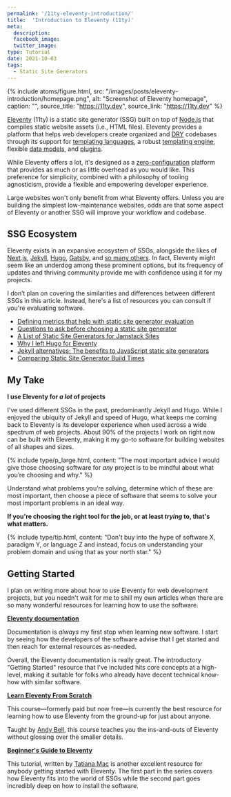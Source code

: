 ```yaml
---
permalink: '/11ty-eleventy-introduction/'
title:  'Introduction to Eleventy (11ty)'
meta: 
  description: 
  facebook_image: 
  twitter_image: 
type: Tutorial
date: 2021-10-03
tags:
  - Static Site Generators
---
```


{% include atoms/figure.html, src: "/images/posts/eleventy-introduction/homepage.png", alt: "Screenshot of Eleventy homepage", caption: "", source_title: "https://11ty.dev", source_link: "https://11ty.dev" %}

[Eleventy](https://www.11ty.dev/) (11ty) is a static site generator (SSG) built on top of [Node.js](https://nodejs.org/en/) that compiles static website assets (i.e., HTML files). Eleventy provides a platform that helps web developers create organized and [DRY](https://en.wikipedia.org/wiki/Don't_repeat_yourself) codebases through its support for [templating languages](https://www.11ty.dev/docs/languages/), a robust [templating engine](https://www.11ty.dev/docs/templates/), flexible [data models](https://www.11ty.dev/docs/data/), and [plugins](https://www.11ty.dev/docs/plugins/).  

While Eleventy offers a lot, it's designed as a [zero-configuration](https://www.11ty.dev/docs/glossary/zero-config) platform that provides as much or as little overhead as you would like. This preference for simplicity, combined with a philosophy of tooling agnosticism, provide a flexible and empowering developer experience.

Large websites won't only benefit from what Eleventy offers. Unless you are building the simplest low-maintenance websites, odds are that some aspect of Eleventy or another SSG will improve your workflow and codebase.

## SSG Ecosystem

Eleventy exists in an expansive ecosystem of SSGs, alongside the likes of [Next.js](https://nextjs.org/), [Jekyll](https://jekyllrb.com/), [Hugo](https://gohugo.io/), [Gatsby](https://www.gatsbyjs.org/), and [so many others](https://jamstack.org/generators/). In fact, Eleventy might seem like an underdog among these prominent options, but its frequency of updates and thriving community provide me with confidence using it for my projects.  

I don’t plan on covering the similarities and differences between different SSGs in this article. Instead, here's a list of resources you can consult if you're evaluating software.  

- [Defining metrics that help with static site generator evaluation](/evaluating-static-site-generators)
- [Questions to ask before choosing a static site generator](https://www.ample.co/blog/questions-to-ask-before-choosing-a-static-site-generator)
- [A List of Static Site Generators for Jamstack Sites](https://jamstack.org/generators/)
- [Why I left Hugo for Eleventy](https://www.brycewray.com/posts/2019/09/why-left-hugo-eleventy/)
- [Jekyll alternatives: The benefits to JavaScript static site generators](https://www.takeshape.io/articles/jekyll-alternatives-the-benefits-to-javascript-static-site-generators/)
- [Comparing Static Site Generator Build Times](https://css-tricks.com/comparing-static-site-generator-build-times/)

## My Take  

**I use Eleventy for _a lot_ of projects**  

I've used different SSGs in the past, predominantly Jekyll and Hugo. While I enjoyed the ubiquity of Jekyll and speed of Hugo, what keeps me coming back to Eleventy is its developer experience when used across a wide spectrum of web projects. About 90% of the projects I work on right now can be built with Eleventy, making it my go-to software for building websites of all shapes and sizes.  

{% include type/p_large.html, content: "The most important advice I would give those choosing software for <em>any</em> project is to be mindful about what you’re choosing and why." %}

Understand what problems you’re solving, determine which of these are most important, then choose a piece of software that seems to solve your most important problems in an ideal way. 

**If you're choosing the right tool for the job, or at least _trying_ to, that's what matters.**

{% include type/tip.html, content: "Don't buy into the hype of software X, paradigm Y, or language Z and instead, focus on understanding your problem domain and using that as your north star." %}

## Getting Started

I plan on writing more about how to use Eleventy for web development projects, but you needn't wait for me to shill my own articles when there are so many wonderful resources for learning how to use the software. 

**[Eleventy documentation](https://www.11ty.dev/docs/getting-started/)**

Documentation is _always_ my first stop when learning new software. I start by seeing how the developers of the software advise that I get started and then reach for external resources as-needed. 

Overall, the Eleventy documentation is really great. The introductory "Getting Started" resource that I've included hits core concepts at a high-level, making it suitable for folks who already have decent technical know-how with similar software. 

**[Learn Eleventy From Scratch](https://piccalil.li/course/learn-eleventy-from-scratch/)**

This course—formerly paid but now free—is currently the best resource for learning how to use Eleventy from the ground-up for just about anyone. 

Taught by [Andy Bell](https://twitter.com/piccalilli_), this course teaches you the ins-and-outs of Eleventy without glossing over the smaller details. 

**[Beginner's Guide to Eleventy](https://www.tatianamac.com/posts/beginner-eleventy-tutorial-parti/)**

This tutorial, written by [Tatiana Mac](https://twitter.com/TatianaTMac) is another excellent resource for anybody getting started with Eleventy. The first part in the series covers how Eleventy fits into the world of SSGs while the second part goes incredibly deep on how to install the software. 
